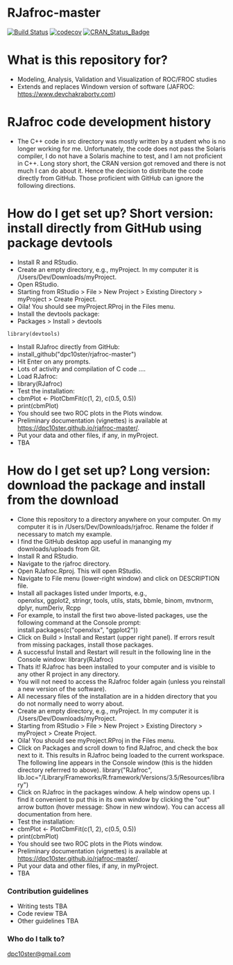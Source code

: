 RJafroc-master
========

[![Build Status](https://travis-ci.org/dpc10ster/rjafroc-master.svg?branch=master)](https://travis-ci.org/dpc10ster/rjafroc-master)
[![codecov](https://codecov.io/gh/dpc10ster/rjafroc-master/branch/master/graph/badge.svg)](https://codecov.io/gh/dpc10ster/rjafroc-master)
[![CRAN\_Status\_Badge](http://www.r-pkg.org/badges/version/rjafroc)](https://cran.r-project.org/package=rjafroc)

# What is this repository for? #
* Modeling, Analysis, Validation and Visualization of ROC/FROC studies
* Extends and replaces Windown version of software (JAFROC: https://www.devchakraborty.com)

# RJafroc code development history #
* The C++ code in src directory was mostly written by a student who is no longer working for me. Unfortunately, the code does not pass the Solaris compiler, I do not have a Solaris machine to test, and I am not proficient in C++. Long story short, the CRAN version got removed and there is not much I can do about it. Hence the decision to distribute the code directly from GitHub. Those proficient with GitHub can ignore the following directions.  

# How do I get set up? Short version: install directly from GitHub using package devtools #
* Install R and RStudio.
* Create an empty directory, e.g., myProject. In my computer it is /Users/Dev/Downloads/myProject.
* Open RStudio. 
* Starting from RStudio > File > New Project > Existing Directory > myProject > Create Project.
* Oila! You should see myProject.RProj in the Files menu.
* Install the devtools package: 
* Packages > Install > devtools

```
library(devtools)
```
* Install RJafroc directly from GitHub:
* install_github("dpc10ster/rjafroc-master")
* Hit Enter on any prompts.
* Lots of activity and compilation of C code ....
* Load RJafroc:
* library(RJafroc)
* Test the installation:
* cbmPlot <- PlotCbmFit(c(1, 2), c(0.5, 0.5))
* print(cbmPlot)
* You should see two ROC plots in the Plots window.
* Preliminary documentation (vignettes) is available at https://dpc10ster.github.io/rjafroc-master/.
* Put your data and other files, if any, in myProject.
* TBA

# How do I get set up? Long version: download the package and install from the download #
* Clone this repository to a directory anywhere on your computer. On my computer it is in /Users/Dev/Downloads/rjafroc. Rename the folder if necessary to match my example. 
* I find the GitHub desktop app useful in mananging my downloads/uploads from Git.
* Install R and RStudio.
* Navigate to the rjafroc directory.
* Open RJafroc.Rproj. This will open RStudio. 
* Navigate to File menu (lower-right window) and click on DESCRIPTION file.
* Install all packages listed under Imports, e.g.,    
    openxlsx,
    ggplot2,
    stringr,
    tools,
    utils,
    stats,
    bbmle,
    binom,
    mvtnorm,
    dplyr,
    numDeriv,
    Rcpp
* For example, to install the first two above-listed packages, use the following command at the Console prompt:
   install.packages(c("openxlsx", "ggplot2"))
* Click on Build > Install and Restart (upper right panel). If errors result from missing packages, install those packages.
* A successful Install and Restart will result in the following line in the Console window:
  library(RJafroc)
* Thats it! RJafroc has been installed to your computer and is visible to any other R project in any directory.
* You will not need to access the RJafroc folder again (unless you reinstall a new version of the software). 
* All necessary files of the installation are in a hidden directory that you do not normally need to worry about.
* Create an empty directory, e.g., myProject. In my computer it is /Users/Dev/Downloads/myProject.
* Starting from RStudio > File > New Project > Existing Directory > myProject > Create Project.
* Oila! You should see myProject.RProj in the Files menu.
* Click on Packages and scroll down to find RJafroc, and check the box next to it. This results in RJafroc being loaded to the current workspace. The following line appears in the Console window (this is the hidden directory referrred to above).
  library("RJafroc", lib.loc="/Library/Frameworks/R.framework/Versions/3.5/Resources/library")
* Click on RJafroc in the packages window. A help window opens up. I find it convenient to put this in its own window by clicking the "out" arrow button (hover message: Show in new window). You can access all documentation from here.
* Test the installation:
* cbmPlot <- PlotCbmFit(c(1, 2), c(0.5, 0.5))
* print(cbmPlot)
* You should see two ROC plots in the Plots window.
* Preliminary documentation (vignettes) is available at https://dpc10ster.github.io/rjafroc-master/.
* Put your data and other files, if any, in myProject.
* TBA

### Contribution guidelines ###

* Writing tests
  TBA
* Code review
  TBA
* Other guidelines
  TBA

### Who do I talk to? ###

dpc10ster@gmail.com

